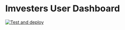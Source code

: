 # Imvesters User Dashboard

[![Test and deploy](https://github.com/Nexysweb/imvesters-client-app/actions/workflows/deploy.yml/badge.svg)](https://github.com/Nexysweb/imvesters-client-app/actions/workflows/deploy.yml)
